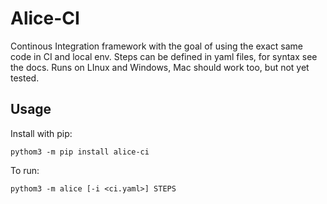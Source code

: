 # Alice-CI

Continous Integration framework with the goal of using the exact same code in CI and local env. Steps can be defined in yaml files, for syntax see the docs. Runs on LInux and Windows, Mac should work too, but not yet tested.

## Usage

Install with pip:
```
pythom3 -m pip install alice-ci
```

To run:

```
pythom3 -m alice [-i <ci.yaml>] STEPS
```